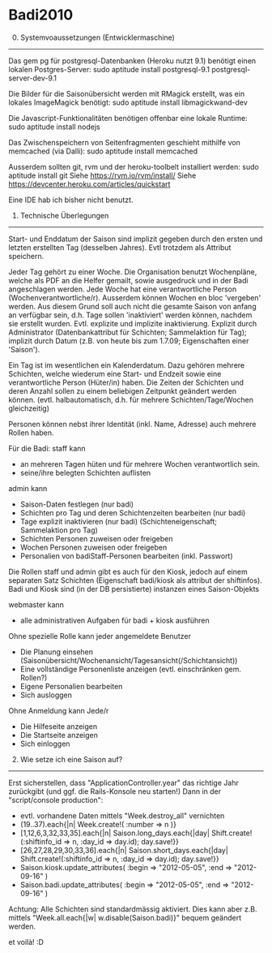 Badi2010
========

0. Systemvoaussetzungen (Entwicklermaschine)
--------------------------------------------

Das gem pg für postgresql-Datenbanken (Heroku nutzt 9.1) benötigt einen lokalen Postgres-Server:
sudo aptitude install postgresql-9.1 postgresql-server-dev-9.1

Die Bilder für die Saisonübersicht werden mit RMagick erstellt, was ein lokales ImageMagick benötigt:
sudo aptitude install libmagickwand-dev

Die Javascript-Funktionalitäten benötigen offenbar eine lokale Runtime:
sudo aptitude install nodejs

Das Zwischenspeichern von Seitenfragmenten geschieht mithilfe von memcached (via Dalli):
sudo aptitude install memcached

Ausserdem sollten git, rvm und der heroku-toolbelt installiert werden:
sudo aptitude install git
Siehe https://rvm.io/rvm/install/
Siehe https://devcenter.heroku.com/articles/quickstart

Eine IDE hab ich bisher nicht benutzt.


1. Technische Überlegungen
--------------------------

Start- und Enddatum der Saison sind implizit gegeben durch den ersten und 
letzten erstellten Tag (desselben Jahres). Evtl trotzdem als Attribut speichern.

Jeder Tag gehört zu einer Woche.
Die Organisation benutzt Wochenpläne, welche als PDF an die Helfer gemailt, 
sowie ausgedruck und in der Badi angeschlagen werden. Jede Woche hat eine 
verantwortliche Person (Wochenverantwortliche/r). Ausserdem können Wochen en
bloc 'vergeben' werden. Aus diesem Grund soll auch nicht die gesamte Saison von
anfang an verfügbar sein, d.h. Tage sollen 'inaktiviert' werden können, nachdem
sie erstellt wurden.
Evtl. explizite und implizite inaktivierung. Explizit durch Administrator
(Datenbankattribut für Schichten; Sammelaktion für Tag); implizit durch Datum
(z.B. von heute bis zum 1.7.09; Eigenschaften einer 'Saison').

Ein Tag ist im wesentlichen ein Kalenderdatum. Dazu gehören mehrere Schichten,
welche wiederum eine Start- und Endzeit sowie eine verantwortliche Person
(Hüter/in) haben. Die Zeiten der Schichten und deren Anzahl sollen zu einem
beliebigen Zeitpunkt geändert werden können. (evtl. halbautomatisch, d.h. für
mehrere Schichten/Tage/Wochen gleichzeitig)

Personen können nebst ihrer Identität (inkl. Name, Adresse) auch
mehrere Rollen haben.

Für die Badi:
staff kann
- an mehreren Tagen hüten und für mehrere Wochen verantwortlich sein.
- seine/ihre belegten Schichten auflisten

admin kann
- Saison-Daten festlegen (nur badi)
- Schichten pro Tag und deren Schichtenzeiten bearbeiten (nur badi)
- Tage explizit inaktivieren (nur badi) (Schichteneigenschaft; Sammelaktion pro Tag)
- Schichten Personen zuweisen oder freigeben
- Wochen    Personen zuweisen oder freigeben
- Personalien von badiStaff-Personen bearbeiten (inkl. Passwort)

Die Rollen staff und admin gibt es auch für den Kiosk, jedoch auf einem separaten
Satz Schichten (Eigenschaft badi/kiosk als attribut der shiftinfos). Badi und
Kiosk sind (in der DB persistierte) instanzen eines Saison-Objekts

webmaster kann
- alle administrativen Aufgaben für badi + kiosk ausführen


Ohne spezielle Rolle kann jeder angemeldete Benutzer
- Die Planung einsehen (Saisonübersicht/Wochenansicht/Tagesansicht(/Schichtansicht))
- Eine vollständige Personenliste anzeigen (evtl. einschränken gem. Rollen?)
- Eigene Personalien bearbeiten
- Sich ausloggen

Ohne Anmeldung kann Jede/r
- Die Hilfeseite anzeigen
- Die Startseite anzeigen
- Sich einloggen


2. Wie setze ich eine Saison auf?
---------------------------------
Erst sicherstellen, dass "ApplicationController.year" das richtige Jahr zurückgibt (und ggf. die Rails-Konsole neu starten!)
Dann in der "script/console production":
- evtl. vorhandene Daten mittels "Week.destroy_all" vernichten
- (19..37).each{|n| Week.create!( :number => n )}
- [1,12,6,3,32,33,35].each{|n| Saison.long_days.each{|day| Shift.create!(:shiftinfo_id => n, :day_id => day.id); day.save!}}
- [26,27,28,29,30,33,36].each{|n| Saison.short_days.each{|day| Shift.create!(:shiftinfo_id => n, :day_id => day.id); day.save!}}
- Saison.kiosk.update_attributes( :begin => "2012-05-05", :end => "2012-09-16" )
-  Saison.badi.update_attributes( :begin => "2012-05-05", :end => "2012-09-16" )

Achtung: Alle Schichten sind standardmässig aktiviert.
Dies kann aber z.B. mittels "Week.all.each{|w| w.disable(Saison.badi)}" bequem geändert werden.

et voilà! :D

